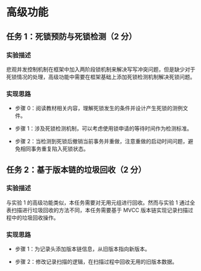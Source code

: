 # 高级功能

## 任务 1：死锁预防与死锁检测（2 分）

### 实验描述

悲观并发控制机制在框架中加入两阶段锁机制来解决写写冲突问题，但是缺少对于死锁情况的处理，高级功能中需要在框架基础上添加死锁检测机制解决死锁问题。

### 实现思路

-   步骤 0：阅读教材相关内容，理解死锁发生的条件并设计产生死锁的测例文件。

-   步骤 1：涉及死锁检测机制，可以考虑使用锁申请的等待时间作为检测标准。

-   步骤 2：当检测到死锁后撤销当前事务并重做，注意重做的启动时间问题，避免相同事务重复陷入死锁状态。

## 任务 2：基于版本链的垃圾回收（2 分）

### 实验描述

与实验 1 的高级功能类似，本任务需要对无用元组进行回收。然而与实验 1 通过全表扫描进行垃圾回收的方法不同，本任务需要基于 MVCC 版本链实现记录扫描过程中的垃圾回收操作。

### 实现思路

-   步骤 1：为记录头添加版本链信息，从旧版本指向新版本。

-   步骤 2：修改记录扫描的逻辑，在扫描过程中回收无用的旧版本数据。

